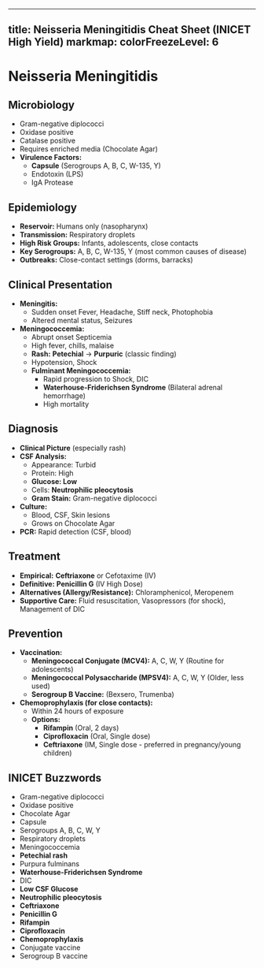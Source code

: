 
---
title: Neisseria Meningitidis Cheat Sheet (INICET High Yield)
markmap:
  colorFreezeLevel: 6
---

# Neisseria Meningitidis

## Microbiology
- Gram-negative diplococci
- Oxidase positive
- Catalase positive
- Requires enriched media (Chocolate Agar)
- **Virulence Factors:**
  - **Capsule** (Serogroups A, B, C, W-135, Y)
  - Endotoxin (LPS)
  - IgA Protease

## Epidemiology
- **Reservoir:** Humans only (nasopharynx)
- **Transmission:** Respiratory droplets
- **High Risk Groups:** Infants, adolescents, close contacts
- **Key Serogroups:** A, B, C, W-135, Y (most common causes of disease)
- **Outbreaks:** Close-contact settings (dorms, barracks)

## Clinical Presentation
- **Meningitis:**
  - Sudden onset Fever, Headache, Stiff neck, Photophobia
  - Altered mental status, Seizures
- **Meningococcemia:**
  - Abrupt onset Septicemia
  - High fever, chills, malaise
  - **Rash:** **Petechial** -> **Purpuric** (classic finding)
  - Hypotension, Shock
  - **Fulminant Meningococcemia:**
    - Rapid progression to Shock, DIC
    - **Waterhouse-Friderichsen Syndrome** (Bilateral adrenal hemorrhage)
    - High mortality

## Diagnosis
- **Clinical Picture** (especially rash)
- **CSF Analysis:**
  - Appearance: Turbid
  - Protein: High
  - **Glucose: Low**
  - Cells: **Neutrophilic pleocytosis**
  - **Gram Stain:** Gram-negative diplococci
- **Culture:**
  - Blood, CSF, Skin lesions
  - Grows on Chocolate Agar
- **PCR:** Rapid detection (CSF, blood)

## Treatment
- **Empirical:** **Ceftriaxone** or Cefotaxime (IV)
- **Definitive:** **Penicillin G** (IV High Dose)
- **Alternatives (Allergy/Resistance):** Chloramphenicol, Meropenem
- **Supportive Care:** Fluid resuscitation, Vasopressors (for shock), Management of DIC

## Prevention
- **Vaccination:**
  - **Meningococcal Conjugate (MCV4):** A, C, W, Y (Routine for adolescents)
  - **Meningococcal Polysaccharide (MPSV4):** A, C, W, Y (Older, less used)
  - **Serogroup B Vaccine:** (Bexsero, Trumenba)
- **Chemoprophylaxis (for close contacts):**
  - Within 24 hours of exposure
  - **Options:**
    - **Rifampin** (Oral, 2 days)
    - **Ciprofloxacin** (Oral, Single dose)
    - **Ceftriaxone** (IM, Single dose - preferred in pregnancy/young children)

## INICET Buzzwords
- Gram-negative diplococci
- Oxidase positive
- Chocolate Agar
- Capsule
- Serogroups A, B, C, W, Y
- Respiratory droplets
- Meningococcemia
- **Petechial rash**
- Purpura fulminans
- **Waterhouse-Friderichsen Syndrome**
- DIC
- **Low CSF Glucose**
- **Neutrophilic pleocytosis**
- **Ceftriaxone**
- **Penicillin G**
- **Rifampin**
- **Ciprofloxacin**
- **Chemoprophylaxis**
- Conjugate vaccine
- Serogroup B vaccine
